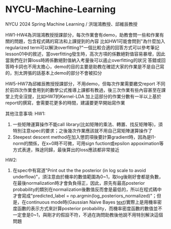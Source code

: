 # NYCU-Machine-Learning
NYCU 2024 Spring Machine Learning / 洪瑞鴻教授、邱維辰教授

HW1-HW4為洪瑞鴻教授授課部分，每次作業會有demo，助教會問一些和作業有關的問題，包含程式碼的寫法和上課提到的內容
比如HW1可能會問到"為什麼加入regularized term可以解決overfitting?"一個比較合適的回答方式可以參考筆記lesson01中的敘述，當overfitting發生時，高次方項的係數絕對值容易暴增，因此當我們在計算loss時將係數絕對值納入考量後可以遏止overfitting的狀況
答錯或回答時卡詞也不用太擔心，demo的目的主要是助教在確認大家的作業是不是自己寫的，別太誇張的話基本上demo的部分不會被扣分

HW5-HW7為邱維辰教授授課部分，不用demo，但每次作業需要繳交report
不同於前四次作業會用到的數學公式推導上課都有教過，後三次作業有些內容甚至在課堂上完全沒提，比如HW7的Kernel-LDA
加上這部分的作業分數有一半以上基於report的撰寫，會需要花更多的時間，建議要更早開始寫作業


其他注意事項:
HW1: 
1. 一些矩陣運算操作不能call library(比如矩陣的乘法、轉置、找反矩陣等)，須特別注意spec的要求；之後幾次作業應該就不用自己寫矩陣運算操作了
2. Steepest descent method在加入懲罰項後要計算gradient時，因為是l1-norm的關係，在x=0時不可微，可用sign fuction或epsilon appoximation等方式表達，殊途同歸，最後算出的loss應該都非常接近

HW2:
1. 在spec中有寫道"Print out the the posterior (in log scale to avoid underflow)"，須注意由於機率的數值範圍為0~1，取log後剛好會都是負數，在最後normalization時才會負負得正，因此，原先有最高posterior probability的類別在normalization後數值反而會是最低的，所以在程式碼中才會寫成"predicted_label = np.argmin(log_posteriors_normalized)"；但是，在continuous mode時(Gaussian Naive Bayes [text](https://en.wikipedia.org/wiki/Naive_Bayes_classifier#Gaussian_naive_Bayes))實際上是用機率密度函數的表示方式來計算posterior probability，而機率密度函數的數值並不一定會是0~1，與剛才的假設不符，不過在詢問助教後他說不用特別解決這個問題